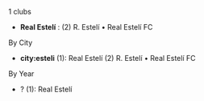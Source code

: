 1 clubs

- **Real Estelí** : (2) R. Estelí • Real Estelí FC




By City

- **city:esteli** (1): Real Estelí  (2) R. Estelí • Real Estelí FC




By Year

- ? (1):   Real Estelí


